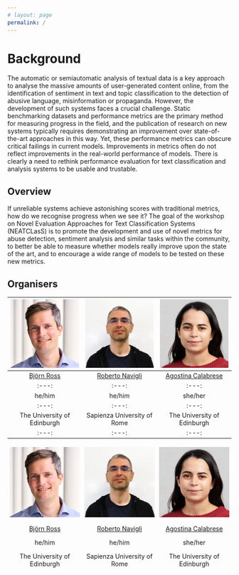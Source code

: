 ```yaml
---
# layout: page
permalink: /
---
```


# Background

The automatic or semiautomatic analysis of textual data is a key approach to analyse the massive amounts of user-generated content online, from the identification of sentiment in text and topic classification to the detection of abusive language, misinformation or propaganda. However, the development of such systems faces a crucial challenge. Static benchmarking datasets and performance metrics are the primary method for measuring progress in the field, and the publication of research on new systems typically requires demonstrating an improvement over state-of-the-art approaches in this way. Yet, these performance metrics can obscure critical failings in current models. Improvements in metrics often do not reflect improvements in the real-world performance of models. There is clearly a need to rethink performance evaluation for text classification and analysis systems to be usable and trustable.

## Overview

If unreliable systems achieve astonishing scores with traditional metrics, how do we recognise progress when we see it? The goal of the workshop on Novel Evaluation Approaches for Text Classification Systems (NEATCLasS) is to promote the development and use of novel metrics for abuse detection, sentiment analysis and similar tasks within the community, to better be able to measure whether models really improve upon the state of the art, and to encourage a wide range of models to be tested on these new metrics.

## Organisers

<a href="https://sweb.inf.ed.ac.uk/bross3/" > <img src="images/bjorn.png" width="200" > </a> | <a href="https://www.diag.uniroma1.it/navigli/" > <img src="images/roberto.jpeg" width="200" > </a> | <a href="https://ago3.github.io" > <img src="images/agostina.jpeg" width="200" > </a> 
:---: | :---: | :---:
[Björn Ross](https://sweb.inf.ed.ac.uk/bross3/) | [Roberto Navigli](https://www.diag.uniroma1.it/navigli/) | [Agostina Calabrese](https://ago3.github.io)
:---: | :---: | :---:
he/him | he/him | she/her
:---: | :---: | :---:
The University of Edinburgh | Sapienza University of Rome | The University of Edinburgh
:---: | :---: | :---:

<div class="row" style="display:flex">
  <div class="column" style="padding:5px;flex:33%">
    <a href="https://sweb.inf.ed.ac.uk/bross3/" > 
    	<img src="images/bjorn.png" alt="Björn Ross" style="width:100%">
    </a>
    <p align="center"> <a href="https://sweb.inf.ed.ac.uk/bross3/">Björn Ross</a> </p>
    <p align="center"> he/him </p>
    <p align="center"> The University of Edinburgh </p>
  </div>
  <div class="column" style="padding:5px;flex:33%">
  	<a href="https://www.diag.uniroma1.it/navigli/" >
  		<img src="images/roberto.jpeg" alt="Roberto Navigli" style="width:100%">
  	</a>
  	<p align="center"> <a href="https://www.diag.uniroma1.it/navigli/">Roberto Navigli</a> </p>
  	<p align="center"> he/him </p>
    <p align="center"> Sapienza University of Rome </p>
  </div>
  <div class="column" style="padding:5px;flex:33%">
  	<a href="https://ago3.github.io" >
    	<img src="images/agostina.jpeg" alt="Agostina Calabrese" style="width:100%">
    </a>
    <p align="center"> <a href="https://ago3.github.io">Agostina Calabrese</a></p>
    <p align="center"> she/her </p>
    <p align="center"> The University of Edinburgh </p>
  </div>
</div>
